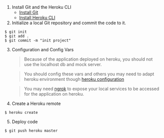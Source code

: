 1. Install Git and the Heroku CLI
   - [Install Git](https://git-scm.com/book/en/v2/Getting-Started-Installing-Git)
   - [Install Heroku CLI](https://devcenter.heroku.com/articles/heroku-cli#download-and-install)
2. Initialize a local Git repository and commit the code to it.

```
$ git init
$ git add .
$ git commit -m "init project"
```

3. Configuration and Config Vars

   > Because of the application deployed on heroku, you should not use the localhost db and mock server.

   > You should config these vars and others you may need to adapt heroku environment though [heroku configuration](https://devcenter.heroku.com/articles/config-vars)

   > You may need [ngrok](https://ngrok.com/) to expose your local services to be accessed for the application on heroku.

4. Create a Heroku remote

```
$ heroku create
```

5. Deploy code

```
$ git push heroku master
```
